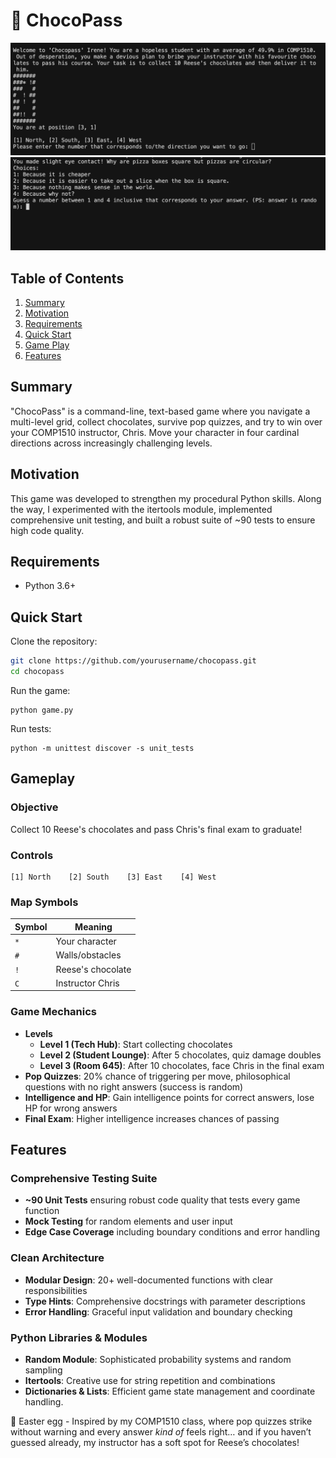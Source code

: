 # 🍫 ChocoPass

<img src="./screenshots/Chocopass.png" alt="Start page" width=700>
<img src="./screenshots/PopQuiz.png" alt="Start page" width=700>

## Table of Contents

1. [Summary](#summary)
2. [Motivation](#motivation)
3. [Requirements](#requirements)
4. [Quick Start](#quick-start)
5. [Game Play](#gameplay)
6. [Features](#features)

## Summary

"ChocoPass" is a command-line, text-based game where you navigate a multi-level grid, collect chocolates, survive pop quizzes, and try to win over your COMP1510 instructor, Chris. Move your character in four cardinal directions across increasingly challenging levels.

## Motivation

This game was developed to strengthen my procedural Python skills. Along the way, I experimented with the itertools module, implemented comprehensive unit testing, and built a robust suite of ~90 tests to ensure high code quality.

## Requirements

- Python 3.6+

## Quick Start

Clone the repository:

```bash
git clone https://github.com/yourusername/chocopass.git
cd chocopass
```

Run the game:

```
python game.py
```

Run tests:

```
python -m unittest discover -s unit_tests
```

## Gameplay

### Objective

Collect 10 Reese's chocolates and pass Chris's final exam to graduate!

### Controls

```
[1] North    [2] South    [3] East    [4] West
```

### Map Symbols

| Symbol | Meaning           |
| ------ | ----------------- |
| `*`    | Your character    |
| `#`    | Walls/obstacles   |
| `!`    | Reese's chocolate |
| `C`    | Instructor Chris  |

### Game Mechanics

- **Levels**
  - **Level 1 (Tech Hub)**: Start collecting chocolates
  - **Level 2 (Student Lounge)**: After 5 chocolates, quiz damage doubles
  - **Level 3 (Room 645)**: After 10 chocolates, face Chris in the final exam
- **Pop Quizzes**: 20% chance of triggering per move, philosophical questions with no right answers (success is random)
- **Intelligence and HP**: Gain intelligence points for correct answers, lose HP for wrong answers
- **Final Exam**: Higher intelligence increases chances of passing

## Features

### Comprehensive Testing Suite

- **~90 Unit Tests** ensuring robust code quality that tests every game function
- **Mock Testing** for random elements and user input
- **Edge Case Coverage** including boundary conditions and error handling

### Clean Architecture

- **Modular Design**: 20+ well-documented functions with clear responsibilities
- **Type Hints**: Comprehensive docstrings with parameter descriptions
- **Error Handling**: Graceful input validation and boundary checking

### Python Libraries & Modules

- **Random Module**: Sophisticated probability systems and random sampling
- **Itertools**: Creative use for string repetition and combinations
- **Dictionaries & Lists**: Efficient game state management and coordinate handling.

🥚 Easter egg -
Inspired by my COMP1510 class, where pop quizzes strike without warning and every answer _kind of_ feels right… and if you haven’t guessed already, my instructor has a soft spot for Reese’s chocolates!
